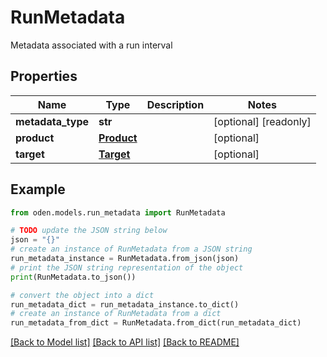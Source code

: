 # RunMetadata

Metadata associated with a run interval

## Properties

Name | Type | Description | Notes
------------ | ------------- | ------------- | -------------
**metadata_type** | **str** |  | [optional] [readonly] 
**product** | [**Product**](Product.md) |  | [optional] 
**target** | [**Target**](Target.md) |  | [optional] 

## Example

```python
from oden.models.run_metadata import RunMetadata

# TODO update the JSON string below
json = "{}"
# create an instance of RunMetadata from a JSON string
run_metadata_instance = RunMetadata.from_json(json)
# print the JSON string representation of the object
print(RunMetadata.to_json())

# convert the object into a dict
run_metadata_dict = run_metadata_instance.to_dict()
# create an instance of RunMetadata from a dict
run_metadata_from_dict = RunMetadata.from_dict(run_metadata_dict)
```
[[Back to Model list]](../README.md#documentation-for-models) [[Back to API list]](../README.md#documentation-for-api-endpoints) [[Back to README]](../README.md)


